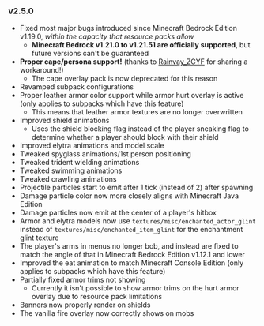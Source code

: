 ### v2.5.0

- Fixed most major bugs introduced since Minecraft Bedrock Edition v1.19.0, *within the capacity that resource packs allow*
    - **Minecraft Bedrock v1.21.0 to v1.21.51 are officially supported**, but future versions can't be guaranteed
- **Proper cape/persona support!** (thanks to [Rainvay_ZCYF](https://mcpedl.com/user/zouchenyunfei/) for sharing a workaround!)
    - The cape overlay pack is now deprecated for this reason
- Revamped subpack configurations
- Proper leather armor color support while armor hurt overlay is active (only applies to subpacks which have this feature)
    - This means that leather armor textures are no longer overwritten
- Improved shield animations
    - Uses the shield blocking flag instead of the player sneaking flag to determine whether a player should block with their shield
- Improved elytra animations and model scale
- Tweaked spyglass animations/1st person positioning
- Tweaked trident wielding animations
- Tweaked swimming animations
- Tweaked crawling animations
- Projectile particles start to emit after 1 tick (instead of 2) after spawning
- Damage particle color now more closely aligns with Minecraft Java Edition
- Damage particles now emit at the center of a player's hitbox
- Armor and elytra models now use `textures/misc/enchanted_actor_glint` instead of `textures/misc/enchanted_item_glint` for the enchantment glint texture
- The player's arms in menus no longer bob, and instead are fixed to match the angle of that in Minecraft Bedrock Edition v1.12.1 and lower
- Improved the eat animation to match Minecraft Console Edition (only applies to subpacks which have this feature)
- Partially fixed armor trims not showing
    - Currently it isn't possible to show armor trims on the hurt armor overlay due to resource pack limitations
- Banners now properly render on shields
- The vanilla fire overlay now correctly shows on mobs